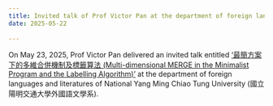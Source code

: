```yaml
---
title: Invited talk of Prof Victor Pan at the department of foreign languages and literatures of National Yang Ming Chiao Tung University (國立陽明交通大學外國語文學系) 
date: 2025-05-22
  
---
```

On May 23, 2025, Prof Victor Pan delivered an invited talk entitled [‘最簡方案下的多維合併機制及標籤算法 (Multi-dimensional MERGE in the Minimalist Program and the Labelling Algorithm)’](https://fl.nycu.edu.tw/2025/05/13/5-23-最簡方案下的多維合併機制及標籤算法-by-潘俊楠-pan-vict/) at the department of foreign languages and literatures of National Yang Ming Chiao Tung University (國立陽明交通大學外國語文學系).
